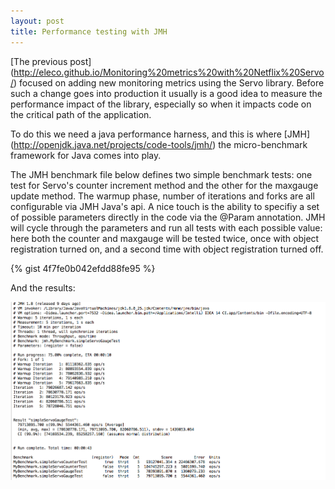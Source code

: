 ```yaml
---
layout: post
title: Performance testing with JMH
---
```


[The previous post] (http://eleco.github.io/Monitoring%20metrics%20with%20Netflix%20Servo/) focused on adding new monitoring metrics using the Servo library. Before such a change goes into production it usually is a good idea to measure the performance impact of the library, especially so when it impacts code on the critical path of the application. 

To do this we need a java performance harness, and this is where [JMH] (http://openjdk.java.net/projects/code-tools/jmh/) the 
micro-benchmark framework for Java comes into play.


The JMH benchmark file below defines two simple benchmark tests: one test for Servo's counter increment method and the other for the maxgauge update method. The warmup phase, number of iterations 
and forks are all configurable via JMH Java's api. A nice touch is the ability to specifiy a set of possible parameters directly in the code via the @Param annotation. JMH will cycle 
through the parameters and run all tests with each possible value: here both the counter and maxgauge will be tested twice, once with object registration turned on, and a second time with object registration turned off.

{% gist 4f7fe0b042efdd88fe95 %}



And the results:
    
<a href=""><img src="/images/jmh_run.png" align="middle"  ></a>


